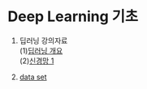 # Deep Learning 기초

1. 딥러닝 강의자료   
   (1)[딥러닝 개요](https://github.com/lena6612/DeepLearningBasic/tree/master/deeplearning/1_딥러닝개요.pdf)  
   (2)[신경망 1](https://github.com/lena6612/DeepLearningBasic/tree/master/deeplearning/2_NeuralNetwork1.pdf)  

2. [data set](https://github.com/lena6612/DeepLearningBasic/data)
